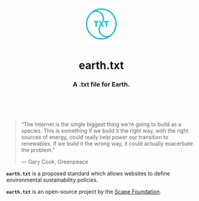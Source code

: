 <header>
<p align="center">
    <img src="assets/image/earthtxt_logo_dark.png" width="20%" height="20%" alt="earth.txt Logo">
</p>
<h1 align='center' style='border-bottom: none;'>earth.txt</h1>
<h3 align='center'>A .txt file for Earth.</h3>
</header>
<br/>


> “The Internet is the single biggest thing we’re going to build as a species. This is something if we build it the right way, with the right sources of energy, could really help power our transition to renewables. If we build it the wrong way, it could actually exacerbate the problem.”
>
> — Gary Cook, Greenpeace


**`earth.txt`** is a proposed standard which allows websites to define environmental sustainability policies.


**`earth.txt`** is an open-source project by the [Scape Foundation](https://www.scape.foundation "Scape Foundation website").
